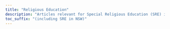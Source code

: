 ```yaml
---
title: "Religious Education"
description: "Articles relevant for Special Religious Education (SRE) in NSW (Australia) schools"
toc_suffix: "(including SRE in NSW)"
---
```

